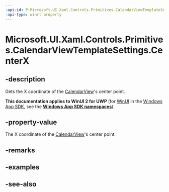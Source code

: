 ```yaml
---
-api-id: P:Microsoft.UI.Xaml.Controls.Primitives.CalendarViewTemplateSettings.CenterX
-api-type: winrt property
---
```


<!-- Property syntax
public double CenterX { get; }
-->

# Microsoft.UI.Xaml.Controls.Primitives.CalendarViewTemplateSettings.CenterX

## -description
Gets the X coordinate of the [CalendarView](../microsoft.ui.xaml.controls/calendarview.md)'s center point.

**This documentation applies to WinUI 2 for UWP** (for [WinUI](/windows/apps/winui/winui3/) in the [Windows App SDK](/windows/apps/windows-app-sdk/), see the **[Windows App SDK namespaces](/windows/windows-app-sdk/api/winrt/)**).

## -property-value
The X coordinate of the [CalendarView](../microsoft.ui.xaml.controls/calendarview.md)'s center point.

## -remarks

## -examples

## -see-also
